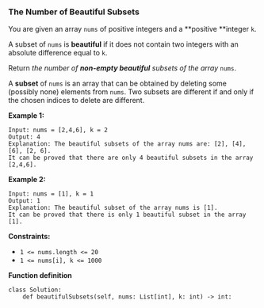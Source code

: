 ### The Number of Beautiful Subsets

You are given an array `nums` of positive integers and a **positive **integer `k`.

A subset of `nums` is **beautiful** if it does not contain two integers with an absolute difference equal to `k`.

Return *the number of **non-empty beautiful** subsets of the array* `nums`.

A **subset** of `nums` is an array that can be obtained by deleting some (possibly none) elements from `nums`. Two subsets are different if and only if the chosen indices to delete are different.

 

**Example 1:**

```
Input: nums = [2,4,6], k = 2
Output: 4
Explanation: The beautiful subsets of the array nums are: [2], [4], [6], [2, 6].
It can be proved that there are only 4 beautiful subsets in the array [2,4,6].
```

**Example 2:**

```
Input: nums = [1], k = 1
Output: 1
Explanation: The beautiful subset of the array nums is [1].
It can be proved that there is only 1 beautiful subset in the array [1].
```

 

**Constraints:**

- `1 <= nums.length <= 20`
- `1 <= nums[i], k <= 1000`


**Function definition**

```
class Solution:
    def beautifulSubsets(self, nums: List[int], k: int) -> int:
```